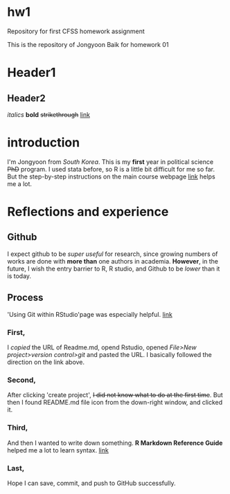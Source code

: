 # hw1
Repository for first CFSS homework assignment

This is the repository of Jongyoon Baik for homework 01

# Header1
## Header2
*italics*
**bold**
~~strikethrough~~
[link](https://uc-cfss.github.io/)

# introduction
I'm Jongyoon from *South Korea*. This is my **first** year in political science ~~PhD~~ program. I used stata before, so R is a little bit difficult for me so far. But the step-by-step instructions on the main course webpage [link](https://uc-cfss.github.io/) helps me a lot.

# Reflections and experience

## Github
I expect github to be *super useful* for research, since growing numbers of works are done with **more than** one authors in academia. **However**, in the future, I wish the entry barrier to R, R studio, and Github to be *lower* than it is today.

## Process
'Using Git within RStudio'page was especially helpful. [link](https://uc-cfss.github.io/git05.html#step_2:_clone_the_new_github_repository_to_your_computer_via_rstudio)
### First,
I *copied* the URL of Readme.md, opend Rstudio, opened *File>New project>version control>git* and pasted the URL. I basically followed the direction on the link above.
### Second,
After clicking 'create project', ~~I did not know what to do at the first time~~. But then I found README.md file icon from the down-right window, and clicked it.
### Third,
And then I wanted to write down something. **R Markdown Reference Guide** helped me a lot to learn syntax. [link](https://www.rstudio.com/wp-content/uploads/2015/03/rmarkdown-reference.pdf)
### Last,
Hope I can save, commit, and push to GitHub successfully.